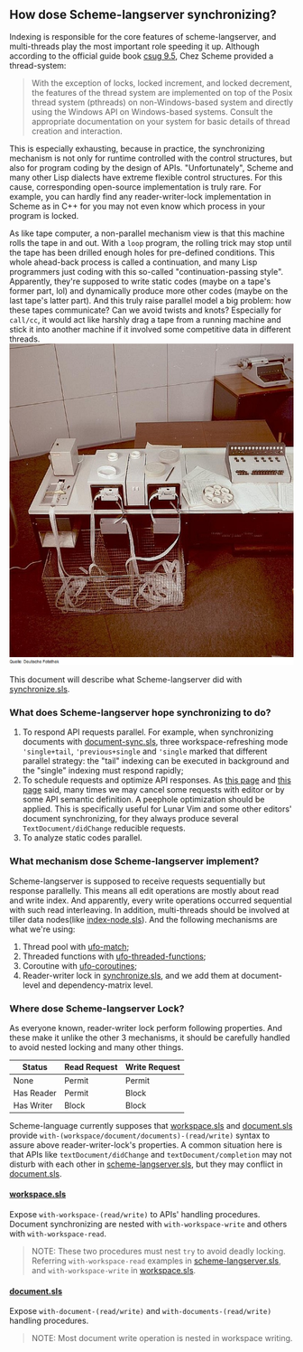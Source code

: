 ## How dose Scheme-langserver synchronizing?

Indexing is responsible for the core features of scheme-langserver, and multi-threads play the most important role speeding it up. Although according to the official guide book [csug 9.5](https://cisco.github.io/ChezScheme/csug9.5), Chez Scheme provided a thread-system: 
> With the exception of locks, locked increment, and locked decrement, the features of the thread system are implemented on top of the Posix thread system (pthreads) on non-Windows-based system and directly using the Windows API on Windows-based systems.  Consult the appropriate documentation on your system for basic details of thread creation and interaction.

This is especially exhausting, because in practice, the synchronizing mechanism is not only for runtime controlled with the control structures, but also for program coding by the design of APIs. "Unfortunately", Scheme and many other Lisp dialects have extreme flexible control structures. For this cause, corresponding open-source implementation is truly rare. For example, you can hardly find any reader-writer-lock implementation in Scheme as in C++ for you may not even know which process in your program is locked.


As like tape computer, a non-parallel mechanism view is that this machine rolls the tape in and out. With a `loop` program, the rolling trick may stop until the tape has been drilled enough holes for pre-defined conditions. This whole ahead-back process is called a continuation, and many Lisp programmers just coding with this so-called "continuation-passing style". Apparently, they're supposed to write static codes (maybe on a tape's former part, lol) and dynamically produce more other codes (maybe on the last tape's latter part). And this truly raise parallel model a big problem: how these tapes communicate? Can we avoid twists and knots? Especially for `call/cc`, it would act like harshly drag a tape from a running machine and stick it into another machine if it involved some competitive data in different threads.
![Tape Computer](../figure/tape-computer.png "Tape Computer")

This document will describe what Scheme-langserver did with [synchronize.sls](../../util/synchronize.sls).

### What does Scheme-langserver hope synchronizing to do?
1. To respond API requests parallel. For example, when synchronizing documents with [document-sync.sls](../../protocol/apis/document-sync.sls), three workspace-refreshing mode `'single+tail`, `'previous+single` and `'single` marked that different parallel strategy: the "tail" indexing can be executed in background and the "single" indexing must respond rapidly;
2. To schedule requests and optimize API responses. As [this page](https://microsoft.github.io/language-server-protocol/specifications/lsp/3.17/specification/#dollarRequests) and [this page](https://microsoft.github.io/language-server-protocol/specifications/lsp/3.17/specification/#messageOrdering) said, many times we may cancel some requests with editor or by some API semantic definition. A peephole optimization should be applied.  This is specifically useful for Lunar Vim and some other editors' document synchronizing, for they always produce several `TextDocument/didChange` reducible requests.
3. To analyze static codes parallel. 

### What mechanism dose Scheme-langserver implement?
Scheme-langserver is supposed to receive requests sequentially but response parallelly. This means all edit operations are mostly about read and write index. And apparently, every write operations occurred sequential with such read interleaving. In addition, multi-threads should be involved at tiller data nodes(like [index-node.sls](../../virtual-file-system/index-node.sls)). And the following mechanisms are what we're using:
1. Thread pool with [ufo-match](https://github.com/ufo5260987423/ufo-thread-pool);
2. Threaded functions with [ufo-threaded-functions](https://github.com/ufo5260987423/ufo-threaded-function);
3. Coroutine with [ufo-coroutines](https://github.com/ufo5260987423/ufo-coroutines);
4. Reader-writer lock in [synchronize.sls](../../util/synchronize.sls), and we add them at document-level and dependency-matrix level. 

### Where dose Scheme-langserver Lock?
As everyone known, reader-writer lock perform following properties. And these make it unlike the other 3 mechanisms, it should be carefully handled to avoid nested locking and many other things.

| Status     | Read Request | Write Request |
|------------|--------------|---------------|
| None       | Permit       | Permit        |
| Has Reader | Permit       | Block         |
| Has Writer | Block        | Block         |

Scheme-language currently supposes that [workspace.sls](../../analysis/workspace.sls) and [document.sls](../../virtual-file-system/document.sls) provide `with-(workspace/document/documents)-(read/write)` syntax to assure above reader-writer-lock's properties. A common situation here is that APIs like `textDocument/didChange` and `textDocument/completion` may not disturb with each other in [scheme-langserver.sls](../../scheme-langserver.sls), but they may conflict in [document.sls](../../virtual-file-system/document.sls).

#### [workspace.sls](../../analysis/workspace.sls)
Expose `with-workspace-(read/write)` to APIs' handling procedures. Document synchronizing are nested with `with-workspace-write` and others with `with-workspace-read`.
>NOTE:
These two procedures must nest `try` to avoid deadly locking. Referring `with-workspace-read` examples in [scheme-langserver.sls](../../scheme-langserver.sls), and `with-workspace-write` in [workspace.sls](../../analysis/workspace.sls).

#### [document.sls](../../virtual-file-system/document.sls)
Expose `with-document-(read/write)` and `with-documents-(read/write)` handling procedures. 

>NOTE:
Most document write operation is nested in workspace writing.
